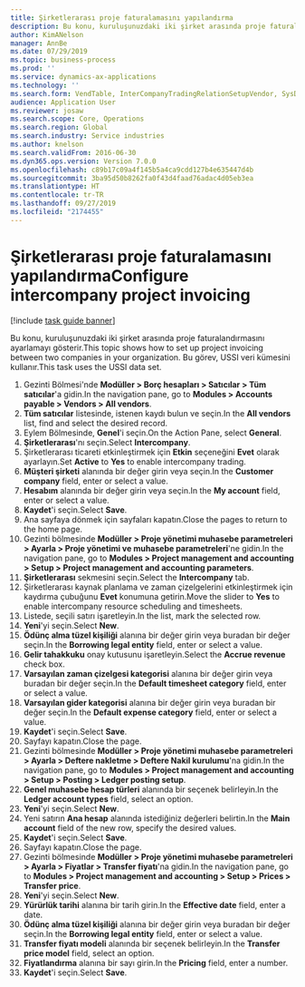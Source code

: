 ```yaml
---
title: Şirketlerarası proje faturalamasını yapılandırma
description: Bu konu, kuruluşunuzdaki iki şirket arasında proje faturalandırmasını ayarlamayı gösterir.
author: KimANelson
manager: AnnBe
ms.date: 07/29/2019
ms.topic: business-process
ms.prod: ''
ms.service: dynamics-ax-applications
ms.technology: ''
ms.search.form: VendTable, InterCompanyTradingRelationSetupVendor, SysDataAreaSelectLookup, ProjParameters, ProjPosting, ProjTransferPrice
audience: Application User
ms.reviewer: josaw
ms.search.scope: Core, Operations
ms.search.region: Global
ms.search.industry: Service industries
ms.author: knelson
ms.search.validFrom: 2016-06-30
ms.dyn365.ops.version: Version 7.0.0
ms.openlocfilehash: c89b17c09a4f145b5a4ca9cdd127b4e635447d4b
ms.sourcegitcommit: 3ba95d50b8262fa0f43d4faad76adac4d05eb3ea
ms.translationtype: HT
ms.contentlocale: tr-TR
ms.lasthandoff: 09/27/2019
ms.locfileid: "2174455"
---
```

# <a name="configure-intercompany-project-invoicing"></a><span data-ttu-id="87edc-103">Şirketlerarası proje faturalamasını yapılandırma</span><span class="sxs-lookup"><span data-stu-id="87edc-103">Configure intercompany project invoicing</span></span>

[!include [task guide banner](../../includes/task-guide-banner.md)]

<span data-ttu-id="87edc-104">Bu konu, kuruluşunuzdaki iki şirket arasında proje faturalandırmasını ayarlamayı gösterir.</span><span class="sxs-lookup"><span data-stu-id="87edc-104">This topic shows how to set up project invoicing between two companies in your organization.</span></span> <span data-ttu-id="87edc-105">Bu görev, USSI veri kümesini kullanır.</span><span class="sxs-lookup"><span data-stu-id="87edc-105">This task uses the USSI data set.</span></span>

1. <span data-ttu-id="87edc-106">Gezinti Bölmesi'nde **Modüller > Borç hesapları > Satıcılar > Tüm satıcılar**'a gidin.</span><span class="sxs-lookup"><span data-stu-id="87edc-106">In the navigation pane, go to **Modules > Accounts payable > Vendors > All vendors**.</span></span>
2. <span data-ttu-id="87edc-107">**Tüm satıcılar** listesinde, istenen kaydı bulun ve seçin.</span><span class="sxs-lookup"><span data-stu-id="87edc-107">In the **All vendors** list, find and select the desired record.</span></span>
3. <span data-ttu-id="87edc-108">Eylem Bölmesinde, **Genel**'i seçin.</span><span class="sxs-lookup"><span data-stu-id="87edc-108">On the Action Pane, select **General**.</span></span>
4. <span data-ttu-id="87edc-109">**Şirketlerarası**'nı seçin.</span><span class="sxs-lookup"><span data-stu-id="87edc-109">Select **Intercompany**.</span></span>
5. <span data-ttu-id="87edc-110">Şirketlerarası ticareti etkinleştirmek için **Etkin** seçeneğini **Evet** olarak ayarlayın.</span><span class="sxs-lookup"><span data-stu-id="87edc-110">Set **Active** to **Yes** to enable intercompany trading.</span></span>
6. <span data-ttu-id="87edc-111">**Müşteri şirketi** alanında bir değer girin veya seçin.</span><span class="sxs-lookup"><span data-stu-id="87edc-111">In the **Customer company** field, enter or select a value.</span></span>
7. <span data-ttu-id="87edc-112">**Hesabım** alanında bir değer girin veya seçin.</span><span class="sxs-lookup"><span data-stu-id="87edc-112">In the **My account** field, enter or select a value.</span></span>
8. <span data-ttu-id="87edc-113">**Kaydet**'i seçin.</span><span class="sxs-lookup"><span data-stu-id="87edc-113">Select **Save**.</span></span>
9. <span data-ttu-id="87edc-114">Ana sayfaya dönmek için sayfaları kapatın.</span><span class="sxs-lookup"><span data-stu-id="87edc-114">Close the pages to return to the home page.</span></span>
10. <span data-ttu-id="87edc-115">Gezinti bölmesinde **Modüller > Proje yönetimi muhasebe parametreleri > Ayarla > Proje yönetimi ve muhasebe parametreleri**'ne gidin.</span><span class="sxs-lookup"><span data-stu-id="87edc-115">In the navigation pane, go to **Modules > Project management and accounting > Setup > Project management and accounting parameters**.</span></span>
11. <span data-ttu-id="87edc-116">**Şirketlerarası** sekmesini seçin.</span><span class="sxs-lookup"><span data-stu-id="87edc-116">Select the **Intercompany** tab.</span></span>
12. <span data-ttu-id="87edc-117">Şirketlerarası kaynak planlama ve zaman çizelgelerini etkinleştirmek için kaydırma çubuğunu **Evet** konumuna getirin.</span><span class="sxs-lookup"><span data-stu-id="87edc-117">Move the slider to **Yes** to enable intercompany resource scheduling and timesheets.</span></span>
13. <span data-ttu-id="87edc-118">Listede, seçili satırı işaretleyin.</span><span class="sxs-lookup"><span data-stu-id="87edc-118">In the list, mark the selected row.</span></span>
14. <span data-ttu-id="87edc-119">**Yeni**'yi seçin.</span><span class="sxs-lookup"><span data-stu-id="87edc-119">Select **New**.</span></span>
15. <span data-ttu-id="87edc-120">**Ödünç alma tüzel kişiliği** alanına bir değer girin veya buradan bir değer seçin.</span><span class="sxs-lookup"><span data-stu-id="87edc-120">In the **Borrowing legal entity** field, enter or select a value.</span></span>
16. <span data-ttu-id="87edc-121">**Gelir tahakkuku** onay kutusunu işaretleyin.</span><span class="sxs-lookup"><span data-stu-id="87edc-121">Select the **Accrue revenue** check box.</span></span>
17. <span data-ttu-id="87edc-122">**Varsayılan zaman çizelgesi kategorisi** alanına bir değer girin veya buradan bir değer seçin.</span><span class="sxs-lookup"><span data-stu-id="87edc-122">In the **Default timesheet category** field, enter or select a value.</span></span>
18. <span data-ttu-id="87edc-123">**Varsayılan gider kategorisi** alanına bir değer girin veya buradan bir değer seçin.</span><span class="sxs-lookup"><span data-stu-id="87edc-123">In the **Default expense category** field, enter or select a value.</span></span>
19. <span data-ttu-id="87edc-124">**Kaydet**'i seçin.</span><span class="sxs-lookup"><span data-stu-id="87edc-124">Select **Save**.</span></span>
20. <span data-ttu-id="87edc-125">Sayfayı kapatın.</span><span class="sxs-lookup"><span data-stu-id="87edc-125">Close the page.</span></span>
21. <span data-ttu-id="87edc-126">Gezinti bölmesinde **Modüller > Proje yönetimi muhasebe parametreleri > Ayarla > Deftere nakletme > Deftere Nakil kurulumu**'na gidin.</span><span class="sxs-lookup"><span data-stu-id="87edc-126">In the navigation pane, go to **Modules > Project management and accounting > Setup > Posting > Ledger posting setup**.</span></span>
22. <span data-ttu-id="87edc-127">**Genel muhasebe hesap türleri** alanında bir seçenek belirleyin.</span><span class="sxs-lookup"><span data-stu-id="87edc-127">In the **Ledger account types** field, select an option.</span></span>
23. <span data-ttu-id="87edc-128">**Yeni**'yi seçin.</span><span class="sxs-lookup"><span data-stu-id="87edc-128">Select **New**.</span></span>
24. <span data-ttu-id="87edc-129">Yeni satırın **Ana hesap** alanında istediğiniz değerleri belirtin.</span><span class="sxs-lookup"><span data-stu-id="87edc-129">In the **Main account** field of the new row, specify the desired values.</span></span>
25. <span data-ttu-id="87edc-130">**Kaydet**'i seçin.</span><span class="sxs-lookup"><span data-stu-id="87edc-130">Select **Save**.</span></span>
26. <span data-ttu-id="87edc-131">Sayfayı kapatın.</span><span class="sxs-lookup"><span data-stu-id="87edc-131">Close the page.</span></span>
27. <span data-ttu-id="87edc-132">Gezinti bölmesinde **Modüller > Proje yönetimi muhasebe parametreleri > Ayarla > Fiyatlar > Transfer fiyatı**'na gidin.</span><span class="sxs-lookup"><span data-stu-id="87edc-132">In the navigation pane, go to **Modules > Project management and accounting > Setup > Prices > Transfer price**.</span></span>
28. <span data-ttu-id="87edc-133">**Yeni**'yi seçin.</span><span class="sxs-lookup"><span data-stu-id="87edc-133">Select **New**.</span></span>
29. <span data-ttu-id="87edc-134">**Yürürlük tarihi** alanına bir tarih girin.</span><span class="sxs-lookup"><span data-stu-id="87edc-134">In the **Effective date** field, enter a date.</span></span>
30. <span data-ttu-id="87edc-135">**Ödünç alma tüzel kişiliği** alanına bir değer girin veya buradan bir değer seçin.</span><span class="sxs-lookup"><span data-stu-id="87edc-135">In the **Borrowing legal entity** field, enter or select a value.</span></span>
31. <span data-ttu-id="87edc-136">**Transfer fiyatı modeli** alanında bir seçenek belirleyin.</span><span class="sxs-lookup"><span data-stu-id="87edc-136">In the **Transfer price model** field, select an option.</span></span>
32. <span data-ttu-id="87edc-137">**Fiyatlandırma** alanına bir sayı girin.</span><span class="sxs-lookup"><span data-stu-id="87edc-137">In the **Pricing** field, enter a number.</span></span>
33. <span data-ttu-id="87edc-138">**Kaydet**'i seçin.</span><span class="sxs-lookup"><span data-stu-id="87edc-138">Select **Save**.</span></span>

